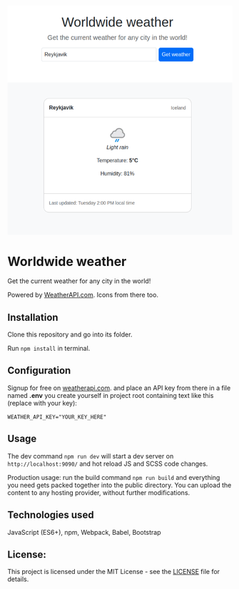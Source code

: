 <p align="center">
    <img alt="Screenshot" src="src/img/screenshot_of_app.png">
</p>

# Worldwide weather

Get the current weather for any city in the world!

Powered by [WeatherAPI.com](https://www.weatherapi.com/). Icons from there too.

## Installation

Clone this repository and go into its folder.

Run `npm install` in terminal.

## Configuration

Signup for free on [weatherapi.com](https://www.weatherapi.com/). and place an API key from there in a file named **.env** you create yourself in project root containing text like this (replace with your key):

```
WEATHER_API_KEY="YOUR_KEY_HERE"
```

## Usage

The dev command `npm run dev` will start a dev server on `http://localhost:9090/` and hot reload JS and SCSS code changes.

Production usage: run the build command `npm run build` and everything you need gets packed together into the public directory. You can upload the content to any hosting provider, without further modifications.

## Technologies used

JavaScript (ES6+), npm, Webpack, Babel, Bootstrap

## License:

This project is licensed under the MIT License - see the [LICENSE](LICENSE) file for details.
